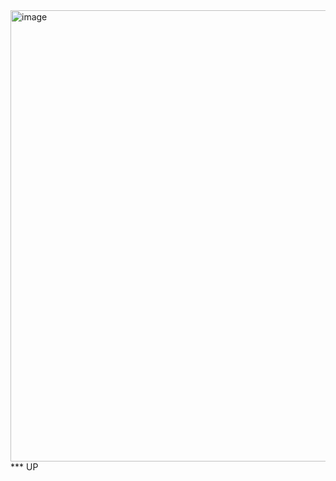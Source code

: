 <img width="1280" height="722" alt="image" src="https://github.com/user-attachments/assets/50471ef1-a0ba-4f86-b46b-4e7b0a32deeb" />
*** UP
